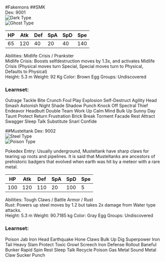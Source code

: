 #Fakemons
##SMK  
Dex: 9001   
![Dark Type](http://play.pokemonshowdown.com/sprites/types/Dark.png)  
![Ghost Type](http://play.pokemonshowdown.com/sprites/types/Ghost.png)


| HP | Atk | Def | SpA | SpD | Spe |
|----|-----|-----|-----|-----|-----|
| 65 | 120 | 40  | 20  | 40  | 140 |

Abilities: Midlife Crisis / Prankster<br/>
Midlife Crisis: Boosts selfdestruction moves by 1.3x, and activates Midlife Crisis (Physical moves turn Special, Special moves turn to Physical, Defaults to Physical)<br/>
Height: 5.3 m Weight: 92 Kg	Color: Brown	Egg Groups: Undiscovered<br/>
### Learnset:	
Outrage
Tackle
Bite
Crunch
Foul Play
Explosion
Self-Destruct
Agility
Head Smash
Astonish
Night Shade
Shadow Punch
Knock Off
Spectral Thief
Endeavor
Headbutt
Double Team
Work Up
Calm Mind
Bulk Up
Sunny Day
Taunt
Protect
Return
Frustration
Brick Break
Torment
Facade
Rest
Attract
Swagger
Sleep Talk
Substitute
Snarl
Confide



##Musteltank
Dex: 9002   
![Steel Type](http://play.pokemonshowdown.com/sprites/types/Steel.png)  
![Poison Type](http://play.pokemonshowdown.com/sprites/types/Poison.png)

Pokedex Entry: Usually underground, Musteltank have sharp claws for tearing up roots and pipelines. It is said that Musteltanks are ancestors of prehistoric badgers that evolved when earth was hit by a meteor with a rare metal.

| HP | Atk | Def | SpA | SpD | Spe |
|----|-----|-----|-----|-----|-----|
| 100| 120 | 110 | 20  | 100 | 5   |

Abilities: Tough Claws / Battle Armor / Rust<br/>
Rust: Powers up steel moves by 1.2 but takes 2x damage from Water type attacks.<br/>
Height: 5.3 m Weight: 90.7185 kg Color: Gray	Egg Groups: Undiscovered<br/>
### Learnset:
Poison Jab
Iron Head
Earthquake
Hone Claws
Bulk Up
Dig
Superpower
Iron Tail
Heavy Slam
Protect
Toxic
Growl
Screech
Iron Defense
Rollout
Baneful Bunker
Rapid Spin
Rest
Sleep Talk
Recycle
Poison Gas
Metal Sound
Metal Claw
Sucker Punch
